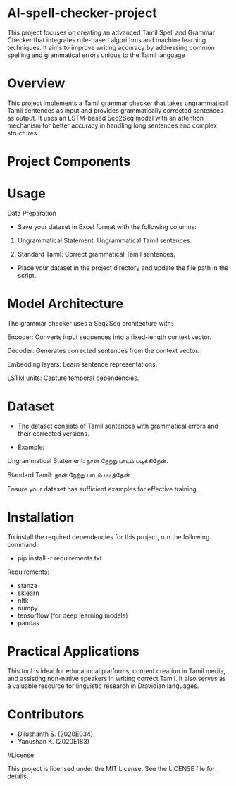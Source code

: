 # AI-spell-checker-project
This project focuses on creating an advanced Tamil Spell and Grammar Checker that integrates rule-based algorithms and machine learning techniques. It aims to improve writing accuracy by addressing common spelling and grammatical errors unique to the Tamil language

# Overview
This project implements a Tamil grammar checker that takes ungrammatical Tamil sentences as input and provides grammatically corrected sentences as output. It uses an LSTM-based Seq2Seq model with an attention mechanism for better accuracy in handling long sentences and complex structures.

# Project Components



# Usage
Data Preparation

* Save your dataset in Excel format with the following columns:

1) Ungrammatical Statement: Ungrammatical Tamil sentences.

2) Standard Tamil: Correct grammatical Tamil sentences.

* Place your dataset in the project directory and update the file path in the script.


# Model Architecture

The grammar checker uses a Seq2Seq architecture with:

Encoder: Converts input sequences into a fixed-length context vector.

Decoder: Generates corrected sentences from the context vector.

Embedding layers: Learn sentence representations.

LSTM units: Capture temporal dependencies.


# Dataset

* The dataset consists of Tamil sentences with grammatical errors and their corrected versions.

*   Example:

Ungrammatical Statement: நான் நேற்று பாடம் படிக்கிறேன்.

Standard Tamil: நான் நேற்று பாடம் படித்தேன்.

Ensure your dataset has sufficient examples for effective training.


# Installation

To install the required dependencies for this project, run the following command:
* pip install -r requirements.txt

Requirements:
* stanza
* sklearn
* nltk
* numpy
* tensorflow (for deep learning models)
* pandas

# Practical Applications
This tool is ideal for educational platforms, content creation in Tamil media, and assisting non-native speakers in writing correct Tamil. It also serves as a valuable resource for linguistic research in Dravidian languages.

# Contributors
* Dilushanth S. (2020E034)
* Yanushan K. (2020E183)

#License

This project is licensed under the MIT License. See the LICENSE file for details.
